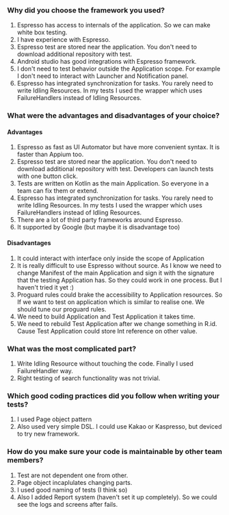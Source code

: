 ### Why did you choose the framework you used?
1) Espresso has access to internals of the application. So we can make 
white box testing.
2) I have experience with Espresso.
3) Espresso test are stored near the application. You don't need to 
download additional repository with test.
4) Android studio has good integrations with Espresso framework.
5) I don't need to test behavior outside the Application scope. For example 
I don't need to interact with Launcher and Notification panel.
6) Espresso has integrated synchronization for tasks. You rarely need to 
write Idling Resources. In my tests I used the wrapper which uses FailureHandlers 
instead of Idling Resources.

### What were the advantages and disadvantages of your choice?
#### Advantages
1) Espresso as fast as UI Automator but have more convenient syntax. It is
faster than Appium too.
2) Espresso test are stored near the application. You don't need to 
download additional repository with test. Developers can launch tests with
one button click.
3) Tests are written on Kotlin as the main Application. So everyone in a
team can fix them or extend.
4) Espresso has integrated synchronization for tasks. You rarely need to 
write Idling Resources. In my tests I used the wrapper which uses FailureHandlers 
instead of Idling Resources.
5) There are a lot of third party frameworks around Espresso.
6) It supported by Google (but maybe it is disadvantage too)

#### Disadvantages
1) It could interact with interface only inside the scope of Application
2) It is really difficult to use Espresso without source. As I know we need
to change Manifest of the main Application and sign it with the signature 
that the testing Application has. So they could work in one process. But I 
haven't tried it yet :)
3) Proguard rules could brake the accessibility to Application resources. So
If we want to test on application which is similar to realise one. We should 
tune our proguard rules.
4) We need to build Application and Test Application it takes time.
5) We need to rebuild Test Application after we change something in R.id.
Cause Test Application could store Int reference on other value.

### What was the most complicated part?
1) Write Idling Resource without touching the code. Finally I used FailureHandler
way.
2) Right testing of search functionality was not trivial.

### Which good coding practices did you follow when writing your tests?
1) I used Page object pattern
2) Also used very simple DSL. I could use Kakao or Kaspresso, but deviced
to try new framework.

### How do you make sure your code is maintainable by other team members?
1) Test are not dependent one from other.
2) Page object incaplulates changing parts.
3) I used good naming of tests (I think so)
4) Also I added Report system (haven't set it up completely). So we could
see the logs and screens after fails.